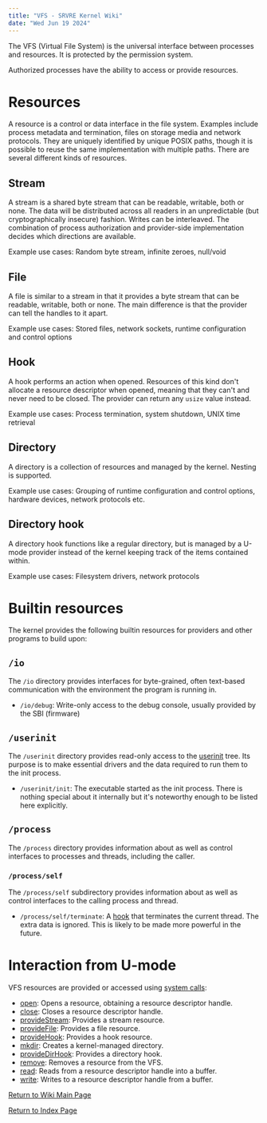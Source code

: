 ```yaml
---
title: "VFS - SRVRE Kernel Wiki"
date: "Wed Jun 19 2024"
---
```


The VFS (Virtual File System) is the universal interface between processes
and resources. It is protected by the permission system.

Authorized processes have the ability to access or provide resources.

Resources
=========

A resource is a control or data interface in the file system.
Examples include process metadata and termination, files on storage media
and network protocols. They are uniquely identified by unique POSIX paths,
though it is possible to reuse the same implementation with multiple paths.
There are several different kinds of resources.

Stream
------

A stream is a shared byte stream that can be readable, writable,
both or none. The data will be distributed across all readers
in an unpredictable (but cryptographically insecure) fashion.
Writes can be interleaved. The combination of process authorization
and provider-side implementation decides which directions are available.

Example use cases: Random byte stream, infinite zeroes, null/void

File
----

A file is similar to a stream in that it provides a byte stream
that can be readable, writable, both or none. The main difference
is that the provider can tell the handles to it apart.

Example use cases: Stored files, network sockets, runtime configuration
and control options

Hook
----

A hook performs an action when opened. Resources of this kind
don't allocate a resource descriptor when opened, meaning that they can't
and never need to be closed. The provider can return any `usize` value instead.

Example use cases: Process termination, system shutdown, UNIX time retrieval

Directory
---------

A directory is a collection of resources and managed by the kernel.
Nesting is supported.

Example use cases: Grouping of runtime configuration and control options,
hardware devices, network protocols etc.

Directory hook
--------------

A directory hook functions like a regular directory, but is managed by
a U-mode provider instead of the kernel keeping track of the items
contained within.

Example use cases: Filesystem drivers, network protocols

Builtin resources
=================

The kernel provides the following builtin resources for providers
and other programs to build upon:

`/io`
-----

The `/io` directory provides interfaces for byte-grained, often text-based
communication with the environment the program is running in.

* `/io/debug`: Write-only access to the debug console, usually provided by the SBI (firmware)

`/userinit`
-----------

The `/userinit` directory provides read-only access to the
[userinit](/md/srvre/kernel/wiki/userinit.md) tree.
Its purpose is to make essential drivers and the data required to run them
to the init process.

* `/userinit/init`: The executable started as the init process. There is nothing special about it internally but it's noteworthy enough to be listed here explicitly.

`/process`
----------

The `/process` directory provides information about as well as control
interfaces to processes and threads, including the caller.

### `/process/self`

The `/process/self` subdirectory provides information about as well as control
interfaces to the calling process and thread.

* `/process/self/terminate`: A [hook](#hook) that terminates the current thread. The extra data is ignored. This is likely to be made more powerful in the future.

Interaction from U-mode
=======================

VFS resources are provided or accessed using
[system calls](/md/srvre/kernel/wiki/syscalls.md):

* [open](/md/srvre/kernel/wiki/syscalls.md#open-100001): Opens a resource, obtaining a resource descriptor handle.
* [close](/md/srvre/kernel/wiki/syscalls.md#close-100002): Closes a resource descriptor handle.
* [provideStream](/md/srvre/kernel/wiki/syscalls.md#providestream-100003): Provides a stream resource.
* [provideFile](/md/srvre/kernel/wiki/syscalls.md#providefile-100004): Provides a file resource.
* [provideHook](/md/srvre/kernel/wiki/syscalls.md#providehook-100005): Provides a hook resource.
* [mkdir](/md/srvre/kernel/wiki/syscalls.md#mkdir-100006): Creates a kernel-managed directory.
* [provideDirHook](/md/srvre/kernel/wiki/syscalls.md#providedirhook-100007): Provides a directory hook.
* [remove](/md/srvre/kernel/wiki/syscalls.md#remove-100008): Removes a resource from the VFS.
* [read](/md/srvre/kernel/wiki/syscalls.md#read-100009): Reads from a resource descriptor handle into a buffer.
* [write](/md/srvre/kernel/wiki/syscalls.md#write-100010): Writes to a resource descriptor handle from a buffer.

[Return to Wiki Main Page](/md/srvre/kernel/wiki.md)

[Return to Index Page](/md/index.md)
